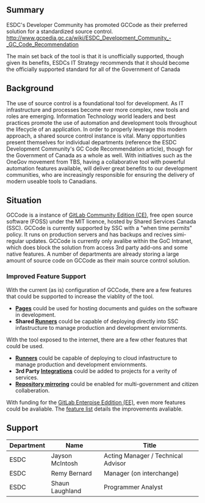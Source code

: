 ## Summary 

ESDC's Developer Community has promoted GCCode as their preferred solution for a standardized source control.  
http://www.gcpedia.gc.ca/wiki/ESDC_Development_Community_-_GC_Code_Recommendation

The main set back of the tool is that it is unofficially supported, though given its benefits, ESDCs IT Strategy recommends that it should become the officially supported standard for all of the Government of Canada 

## Background 

The use of source control is a foundational tool for development. As IT infrastructure and processes become ever more complex, new tools and roles are emerging. Information Technology world leaders and best practices promote the use of automation and development tools throughout the lifecycle of an application. In order to properly leverage this modern approach, a shared source control instance is vital. Many opportunities present themselves for individual departments (reference the ESDC Development Community's GC Code Recommendation article), though for the Government of Canada as a whole as well. With initiatives such as the OneGov movement from TBS, having a collaborative tool with powerful automation features available, will deliver great benefits to our development communities, who are increasingly responsible for ensuring the delivery of modern useable tools to Canadians. 

## Situation 

GCCode is a instance of [GitLab Community Edition (CE)](https://gitlab.com/gitlab-org/gitlab-ce/), free open source software (FOSS) under the MIT licence, hosted by Shared Services Canada (SSC). GCCode is currently supported by SSC with a "when time permits" policy. It runs on production servers and has backups and recives simi-regular updates. GCCode is currently only avalibe within the GoC Intranet, which does block the solution from access 3rd party add-ons and some native features. A number of departments are already storing a large amount of source code on GCCode as their main source control solution. 

### Improved Feature Support

With the current (as is) configuration of GCCode, there are a few features that could be supported to increase the viablity of the tool.

* **[Pages](https://about.gitlab.com/product/pages/)** could be used for hosting documents and guides on the software in development.
* **Shared [Runners](https://docs.gitlab.com/runner/)** could be capable of deploying directly into SSC infastructure to manage production and development enviornments.

With the tool exposed to the internet, there are a few other features that could be used.

* **[Runners](https://docs.gitlab.com/runner/)** could be capable of deploying to cloud infastructure to manage production and development enviornments.
* **3rd Party [Integrations](https://docs.gitlab.com/ce/integration/)** could be added to projects for a verity of services.
* **[Repository mirroring](https://docs.gitlab.com/ce/workflow/repository_mirroring.html)** could be enabled for multi-government and citizen collaberation.

With funding for the [GitLab Enterpise Eddition (EE)](https://gitlab.com/gitlab-org/gitlab-ee), even more features could be avaliable. The [feature list](https://about.gitlab.com/pricing/self-managed/feature-comparison/) details the improvements avaliable.

## Support

| Department  	| Name  		| Title 			 	|
|---		|---			|---					|
| ESDC  	| Jayson McIntosh  	| Acting Manager / Technical Advisor  	|
| ESDC		| Remy Bernard		| Manager (on interchange)		|
| ESDC | Shaun Laughland | Programmer Analyst |
